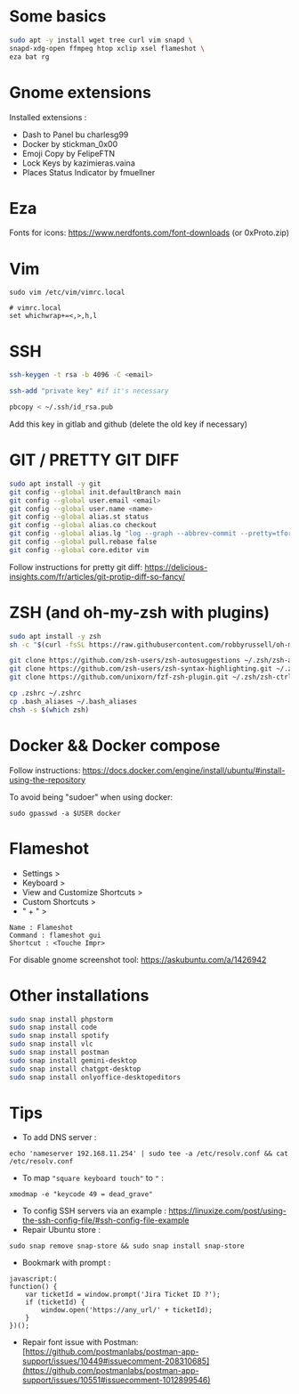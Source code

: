 # Some basics
```bash
sudo apt -y install wget tree curl vim snapd \
snapd-xdg-open ffmpeg htop xclip xsel flameshot \
eza bat rg
```

# Gnome extensions 
Installed extensions : 
- Dash to Panel bu charlesg99
- Docker by stickman_0x00
- Emoji Copy by FelipeFTN
- Lock Keys by kazimieras.vaina
- Places Status Indicator by fmuellner

# Eza
Fonts for icons: https://www.nerdfonts.com/font-downloads (or 0xProto.zip)


# Vim
```
sudo vim /etc/vim/vimrc.local

# vimrc.local
set whichwrap+=<,>,h,l

```

# SSH
```bash
ssh-keygen -t rsa -b 4096 -C <email>

ssh-add "private key" #if it's necessary

pbcopy < ~/.ssh/id_rsa.pub
```
Add this key in gitlab and github (delete the old key if necessary)

# GIT / PRETTY GIT DIFF
```bash
sudo apt install -y git
git config --global init.defaultBranch main
git config --global user.email <email>
git config --global user.name <name>
git config --global alias.st status
git config --global alias.co checkout
git config --global alias.lg "log --graph --abbrev-commit --pretty=tformat:'%Cred%h%Creset -%C(auto)%d%Creset %s %Cgreen(%an %ad)%Creset'"
git config --global pull.rebase false
git config --global core.editor vim
```

Follow instructions for pretty git diff: https://delicious-insights.com/fr/articles/git-protip-diff-so-fancy/

# ZSH (and oh-my-zsh with plugins)
```bash
sudo apt install -y zsh
sh -c "$(curl -fsSL https://raw.githubusercontent.com/robbyrussell/oh-my-zsh/master/tools/install.sh)"

git clone https://github.com/zsh-users/zsh-autosuggestions ~/.zsh/zsh-autosuggestions
git clone https://github.com/zsh-users/zsh-syntax-highlighting.git ~/.zsh/zsh-syntax-highlighting
git clone https://github.com/unixorn/fzf-zsh-plugin.git ~/.zsh/zsh-ctrl-r

cp .zshrc ~/.zshrc
cp .bash_aliases ~/.bash_aliases
chsh -s $(which zsh)
```

# Docker && Docker compose
Follow instructions: https://docs.docker.com/engine/install/ubuntu/#install-using-the-repository

To avoid being "sudoer" when using docker:
```
sudo gpasswd -a $USER docker
```

# Flameshot 
- Settings >
- Keyboard >
- View and Customize Shortcuts > 
- Custom Shortcuts > 
- " + " > 
```
Name : Flameshot
Command : flameshot gui 
Shortcut : <Touche Impr>
``` 

For disable gnome screenshot tool: https://askubuntu.com/a/1426942

# Other installations
```bash
sudo snap install phpstorm
sudo snap install code
sudo snap install spotify
sudo snap install vlc
sudo snap install postman
sudo snap install gemini-desktop
sudo snap install chatgpt-desktop
sudo snap install onlyoffice-desktopeditors
```

# Tips
- To add DNS server :
``` 
echo 'nameserver 192.168.11.254' | sudo tee -a /etc/resolv.conf && cat /etc/resolv.conf 
``` 
- To map `"square keyboard touch"` to `"` : 
```
xmodmap -e "keycode 49 = dead_grave"
``` 
- To config SSH servers via an example : 
https://linuxize.com/post/using-the-ssh-config-file/#ssh-config-file-example
- Repair Ubuntu store : 
```
sudo snap remove snap-store && sudo snap install snap-store
```
- Bookmark with prompt : 
```
javascript:(
function() {
	var ticketId = window.prompt('Jira Ticket ID ?');
	if (ticketId) {
		window.open('https://any_url/' + ticketId);
	}
})();
```
- Repair font issue with Postman: [https://github.com/postmanlabs/postman-app-support/issues/10449#issuecomment-208310685](https://github.com/postmanlabs/postman-app-support/issues/10551#issuecomment-1012899546)
